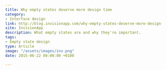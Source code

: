 ```yaml
---
title: Why empty states deserve more design time
category:
- Interface design
link: http://blog.invisionapp.com/why-empty-states-deserve-more-design-time/
site: InvisionApp
description: What empty states are and why they're important.
tags:
- Empty state design
type: Article
image: "/assets/images/inv.png"
date: 2015-06-22 00:00:00 +0100

---
```


